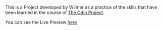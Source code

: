 This is a Project developed by Wilmer as a practice of the skills that have been learned in the course of [The Odin Project](https://www.theodinproject.com/).

You can see the Live Preview [here](https://wilroj.github.io/)
